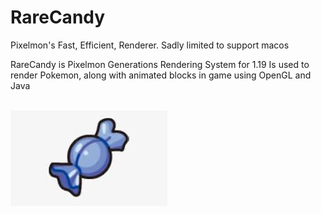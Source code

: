 # RareCandy
Pixelmon's Fast, Efficient, Renderer. Sadly limited to support macos

RareCandy is Pixelmon Generations Rendering System for 1.19 
Is used to render Pokemon, along with animated blocks in game using OpenGL and Java


<br>
<img alt="alt text" height="153" src="readme/rarecandy.jpg" title="Pixelmon RareCandy" width="251"/>
